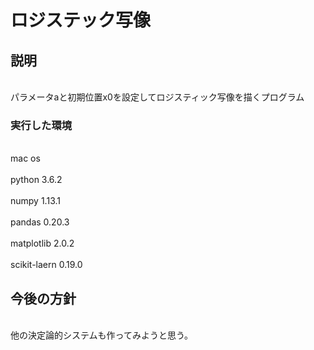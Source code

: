 # ロジステック写像
## 説明
<br>パラメータaと初期位置x0を設定してロジスティック写像を描くプログラム </br>

### 実行した環境
<br>mac os</br>
<br>python 3.6.2</br>
<br>numpy 1.13.1</br>
<br>pandas 0.20.3</br>
<br>matplotlib 2.0.2</br>
<br>scikit-laern 0.19.0</br>
## 今後の方針
<br>他の決定論的システムも作ってみようと思う。</br>






